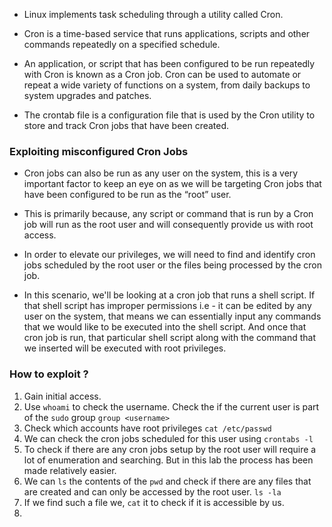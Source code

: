 
- Linux implements task scheduling through a utility called Cron.

- Cron is a time-based service that runs applications, scripts and other commands repeatedly on a specified schedule.

- An application, or script that has been configured to be run repeatedly with Cron is known as a Cron job. Cron can be used to automate or repeat a wide variety of functions on a system, from daily backups to system upgrades and patches.

- The crontab file is a configuration file that is used by the Cron utility to store and track Cron jobs that have been created.

### Exploiting misconfigured Cron Jobs

- Cron jobs can also be run as any user on the system, this is a very important factor to keep an eye on as we will be targeting Cron jobs that have been configured to be run as the “root” user.

- This is primarily because, any script or command that is run by a Cron job will run as the root user and will consequently provide us with root access.

- In order to elevate our privileges, we will need to find and identify cron jobs scheduled by the root user or the files being processed by the cron job.

- In this scenario, we'll be looking at a cron job that runs a shell script. If that shell script has improper permissions i.e - it can be edited by any user on the system, that means we can essentially input any commands that we would like to be executed into the shell script. And once that cron job is run, that particular shell script along with the command that we inserted will be executed with root privileges.

### How to exploit ?

1. Gain initial access.
2. Use `whoami` to check the username. Check the if the current user is part of the `sudo` group `group <username>`
3. Check which accounts have root privileges `cat /etc/passwd`
4. We can check the cron jobs scheduled for this user using `crontabs -l`
5. To check if there are any cron jobs setup by the root user will require a lot of enumeration and searching. But in this lab the process has been made relatively easier.
6. We can `ls` the contents of the `pwd` and check if there are any files that are created and can only be accessed by the root user. `ls -la`
7. If we find such a file we, `cat` it to check if it is accessible by us.
8. 